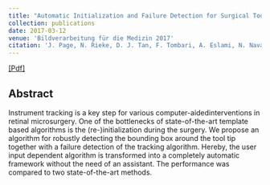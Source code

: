 ```yaml
---
title: "Automatic Initialization and Failure Detection for Surgical Tool Tracking in Retinal Microsurgery"
collection: publications
date: 2017-03-12
venue: 'Bildverarbeitung für die Medizin 2017'
citation: 'J. Page, N. Rieke, D. J. Tan, F. Tombari, A. Eslami, N. Navab &quot;Automatic Initialization and Failure Detection for Surgical Tool Tracking in Retinal Microsurgery.&quot; In <i>BMV 2017</i>.'
---
```


 [[Pdf]](https://www.researchgate.net/profile/Josue_Page/publication/314136704_Automatic_Initialization_and_Failure_Detection_for_Surgical_Tool_Tracking_in_Retinal_Microsurgery/links/5b3bea804585150d23f6638b/Automatic-Initialization-and-Failure-Detection-for-Surgical-Tool-Tracking-in-Retinal-Microsurgery.pdf) 
 <!-- [[Project Page]](https://sjenni.github.io/LearningToSpotArtifacts/) [[Code]](https://github.com/sjenni/LearningToSpotArtifacts)  -->

## Abstract

Instrument tracking is a key step for various computer-aidedinterventions in retinal microsurgery. One of the bottlenecks of state-of-the-art template based algorithms is the (re-)initialization during the surgery. We propose an algorithm for robustly detecting the bounding box around the tool tip together with a failure detection of the tracking algorithm. Hereby, the user input dependent algorithm is transformed into a completely automatic framework without the need of an assistant. The performance was compared to two state-of-the-art methods.